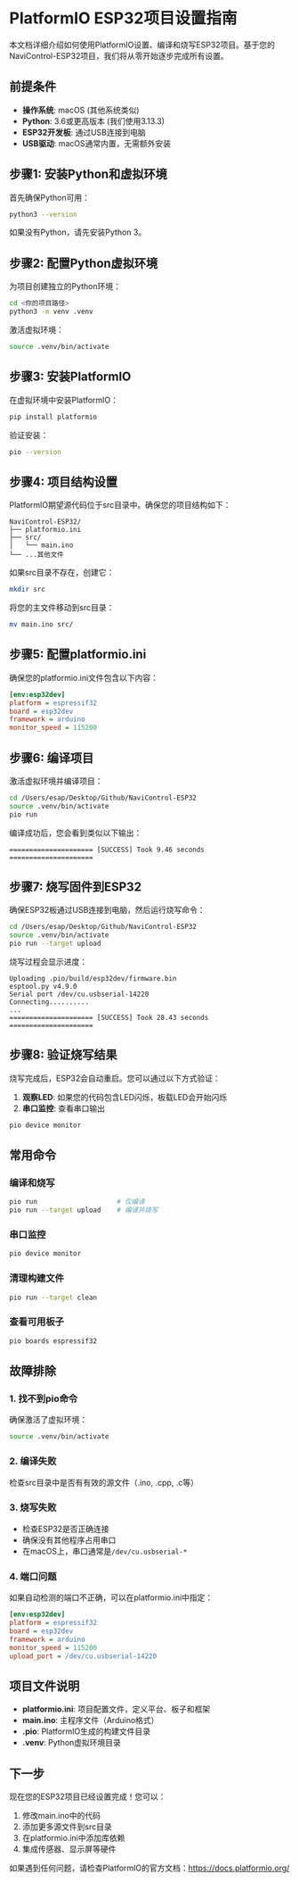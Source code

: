 # PlatformIO ESP32项目设置指南

本文档详细介绍如何使用PlatformIO设置、编译和烧写ESP32项目。基于您的NaviControl-ESP32项目，我们将从零开始逐步完成所有设置。

## 前提条件

- **操作系统**: macOS (其他系统类似)
- **Python**: 3.6或更高版本 (我们使用3.13.3)
- **ESP32开发板**: 通过USB连接到电脑
- **USB驱动**: macOS通常内置，无需额外安装

## 步骤1: 安装Python和虚拟环境

首先确保Python可用：

```bash
python3 --version
```

如果没有Python，请先安装Python 3。

## 步骤2: 配置Python虚拟环境

为项目创建独立的Python环境：

```bash
cd <你的项目路径>
python3 -m venv .venv
```

激活虚拟环境：

```bash
source .venv/bin/activate
```

## 步骤3: 安装PlatformIO

在虚拟环境中安装PlatformIO：

```bash
pip install platformio
```

验证安装：

```bash
pio --version
```

## 步骤4: 项目结构设置

PlatformIO期望源代码位于src目录中。确保您的项目结构如下：

```
NaviControl-ESP32/
├── platformio.ini
├── src/
│   └── main.ino
└── ...其他文件
```

如果src目录不存在，创建它：

```bash
mkdir src
```

将您的主文件移动到src目录：

```bash
mv main.ino src/
```

## 步骤5: 配置platformio.ini

确保您的platformio.ini文件包含以下内容：

```ini
[env:esp32dev]
platform = espressif32
board = esp32dev
framework = arduino
monitor_speed = 115200
```

## 步骤6: 编译项目

激活虚拟环境并编译项目：

```bash
cd /Users/esap/Desktop/Github/NaviControl-ESP32
source .venv/bin/activate
pio run
```

编译成功后，您会看到类似以下输出：

```
===================== [SUCCESS] Took 9.46 seconds =====================
```

## 步骤7: 烧写固件到ESP32

确保ESP32板通过USB连接到电脑，然后运行烧写命令：

```bash
cd /Users/esap/Desktop/Github/NaviControl-ESP32
source .venv/bin/activate
pio run --target upload
```

烧写过程会显示进度：

```
Uploading .pio/build/esp32dev/firmware.bin
esptool.py v4.9.0
Serial port /dev/cu.usbserial-14220
Connecting..........
...
===================== [SUCCESS] Took 28.43 seconds =====================
```

## 步骤8: 验证烧写结果

烧写完成后，ESP32会自动重启。您可以通过以下方式验证：

1. **观察LED**: 如果您的代码包含LED闪烁，板载LED会开始闪烁
2. **串口监控**: 查看串口输出

```bash
pio device monitor
```

## 常用命令

### 编译和烧写
```bash
pio run                    # 仅编译
pio run --target upload    # 编译并烧写
```

### 串口监控
```bash
pio device monitor
```

### 清理构建文件
```bash
pio run --target clean
```

### 查看可用板子
```bash
pio boards espressif32
```

## 故障排除

### 1. 找不到pio命令
确保激活了虚拟环境：
```bash
source .venv/bin/activate
```

### 2. 编译失败
检查src目录中是否有有效的源文件（.ino, .cpp, .c等）

### 3. 烧写失败
- 检查ESP32是否正确连接
- 确保没有其他程序占用串口
- 在macOS上，串口通常是`/dev/cu.usbserial-*`

### 4. 端口问题
如果自动检测的端口不正确，可以在platformio.ini中指定：

```ini
[env:esp32dev]
platform = espressif32
board = esp32dev
framework = arduino
monitor_speed = 115200
upload_port = /dev/cu.usbserial-14220
```

## 项目文件说明

- **platformio.ini**: 项目配置文件，定义平台、板子和框架
- **main.ino**: 主程序文件（Arduino格式）
- **.pio**: PlatformIO生成的构建文件目录
- **.venv**: Python虚拟环境目录

## 下一步

现在您的ESP32项目已经设置完成！您可以：

1. 修改main.ino中的代码
2. 添加更多源文件到src目录
3. 在platformio.ini中添加库依赖
4. 集成传感器、显示屏等硬件

如果遇到任何问题，请检查PlatformIO的官方文档：https://docs.platformio.org/
